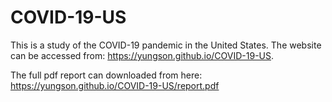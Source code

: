 # COVID-19-US

This is a study of the COVID-19 pandemic in the United States. The website can be accessed from: https://yungson.github.io/COVID-19-US.

The full pdf report can downloaded from here: https://yungson.github.io/COVID-19-US/report.pdf
